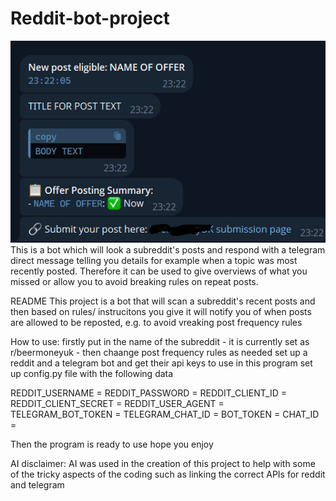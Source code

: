 # Reddit-bot-project
![Project Banner](https://github.com/Sirwormy212/Reddit-bot-project/blob/main/Screenshot%202025-06-20%20233242.png)
This is a bot which will look a subreddit's posts and respond with a telegram direct message telling you details for example when a topic was most recently posted. Therefore it can be used to give overviews of what you missed or allow you to avoid breaking rules on repeat posts.

README
This project is a bot that will scan a subreddit's recent posts and then based on rules/ instrucitons you give it will notify you of when posts are allowed to be reposted, e.g. to avoid vreaking post frequency rules

How to use:
firstly put in the name of the subreddit - it is currently set as r/beermoneyuk - then chaange post frequency rules as needed
set up a reddit and a telegram bot and get their api keys to use in this program
set up config.py file with the following data 

REDDIT_USERNAME = 
REDDIT_PASSWORD = 
REDDIT_CLIENT_ID = 
REDDIT_CLIENT_SECRET = 
REDDIT_USER_AGENT = 
TELEGRAM_BOT_TOKEN = 
TELEGRAM_CHAT_ID = 
BOT_TOKEN = 
CHAT_ID = 

Then the program is ready to use hope you enjoy

AI disclaimer: AI was used in the creation of this project to help with some of the tricky aspects of the coding such as linking the correct APIs for reddit and telegram
